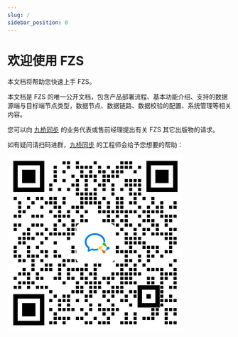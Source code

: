 ```yaml
---
slug: /
sidebar_position: 0
---
```


# 欢迎使用 FZS

本文档将帮助您快速上手 FZS。

本文档是 FZS 的唯一公开文档，包含产品部署流程、基本功能介绍、支持的数据源端与目标端节点类型，数据节点、数据链路、数据校验的配置、系统管理等相关内容。

您可以向 [九桥同步](https://tb-soft.net/) 的业务代表或售前经理提出有关 FZS 其它出版物的请求。

如有疑问请扫码进群，[九桥同步](https://tb-soft.net/) 的工程师会给予您想要的帮助：

![fzs-customer-service-qrcode](/img/fzs-customer-service-qrcode.png)
